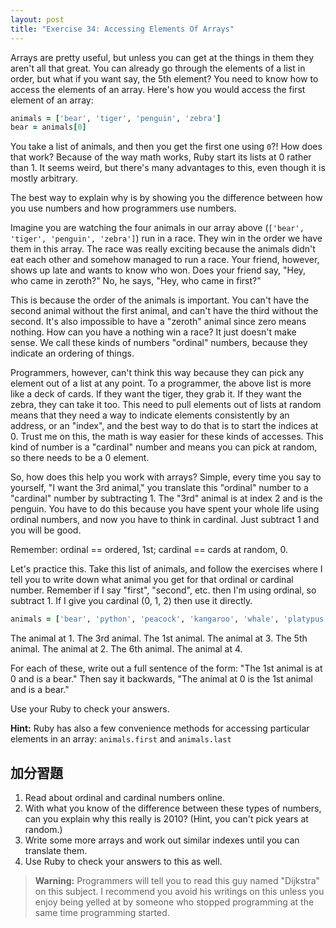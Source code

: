 ```yaml
---
layout: post
title: "Exercise 34: Accessing Elements Of Arrays"
---
```


Arrays are pretty useful, but unless you can get at the things in them they aren't all that great. You can already go through the elements of a list in order, but what if you want say, the 5th element? You need to know how to access the elements of an array. Here's how you would access the first element of an array:

```ruby
animals = ['bear', 'tiger', 'penguin', 'zebra']
bear = animals[0]
```
You take a list of animals, and then you get the first one using `0`?! How does that work? Because of the way math works, Ruby start its lists at 0 rather than 1. It seems weird, but there's many advantages to this, even though it is mostly arbitrary.

The best way to explain why is by showing you the difference between how you use numbers and how programmers use numbers.

Imagine you are watching the four animals in our array above (`['bear', 'tiger', 'penguin', 'zebra']`) run in a race. They win in the order we have them in this array. The race was really exciting because the animals didn't eat each other and somehow managed to run a race. Your friend, however, shows up late and wants to know who won. Does your friend say, "Hey, who came in zeroth?" No, he says, "Hey, who came in first?"

This is because the order of the animals is important. You can't have the second animal without the first animal, and can't have the third without the second. It's also impossible to have a "zeroth" animal since zero means nothing. How can you have a nothing win a race? It just doesn't make sense. We call these kinds of numbers "ordinal" numbers, because they indicate an ordering of things.

Programmers, however, can't think this way because they can pick any element out of a list at any point. To a programmer, the above list is more like a deck of cards. If they want the tiger, they grab it. If they want the zebra, they can take it too. This need to pull elements out of lists at random means that they need a way to indicate elements consistently by an address, or an "index", and the best way to do that is to start the indices at 0. Trust me on this, the math is way easier for these kinds of accesses. This kind of number is a "cardinal" number and means you can pick at random, so there needs to be a 0 element.

So, how does this help you work with arrays? Simple, every time you say to yourself, "I want the 3rd animal," you translate this "ordinal" number to a "cardinal" number by subtracting 1. The "3rd" animal is at index 2 and is the penguin. You have to do this because you have spent your whole life using ordinal numbers, and now you have to think in cardinal. Just subtract 1 and you will be good.

Remember: ordinal == ordered, 1st; cardinal == cards at random, 0.

Let's practice this. Take this list of animals, and follow the exercises where I tell you to write down what animal you get for that ordinal or cardinal number. Remember if I say "first", "second", etc. then I'm using ordinal, so subtract 1. If I give you cardinal (0, 1, 2) then use it directly.

```ruby
animals = ['bear', 'python', 'peacock', 'kangaroo', 'whale', 'platypus']
```

The animal at 1.
The 3rd animal.
The 1st animal.
The animal at 3.
The 5th animal.
The animal at 2.
The 6th animal.
The animal at 4.

For each of these, write out a full sentence of the form: "The 1st animal is at 0 and is a bear." Then say it backwards, "The animal at 0 is the 1st animal and is a bear."

Use your Ruby to check your answers.

**Hint:** Ruby has also a few convenience methods for accessing particular elements in an array: `animals.first` and `animals.last` 

## 加分習題
1. Read about ordinal and cardinal numbers online.
2. With what you know of the difference between these types of numbers, can you explain why this really is 2010? (Hint, you can't pick years at random.)
3. Write some more arrays and work out similar indexes until you can translate them.
4. Use Ruby to check your answers to this as well.

> **Warning:** Programmers will tell you to read this guy named "Dijkstra" on this subject. I recommend you avoid his writings on this unless you enjoy being yelled at by someone who stopped programming at the same time programming started.
